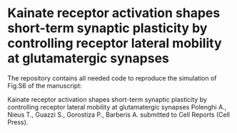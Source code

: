 # Kainate receptor activation shapes short-term synaptic plasticity by controlling receptor lateral mobility at glutamatergic synapses

The repository contains all needed code to reproduce the simulation of Fig.S6 of the manuscript:

Kainate receptor activation shapes short-term synaptic plasticity by controlling receptor lateral mobility at glutamatergic synapses Polenghi A., Nieus T., Guazzi S., Gorostiza P., Barberis A. submitted to Cell Reports (Cell Press).
